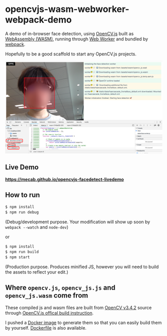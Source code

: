 opencvjs-wasm-webworker-webpack-demo
====================================

A demo of in-browser face detection, using
[OpenCV.js](https://docs.opencv.org/3.4.2/d4/da1/tutorial_js_setup.html)
built as [WebAssembly (WASM)](https://webassembly.org/), running through
[Web Worker](https://developer.mozilla.org/docs/Web/API/Web_Workers_API) and
bundled by [webpack](https://webpack.js.org/).

Hopefully to be a good scaffold to start any OpenCV.js projects.

![screenshot](doc/screenshot.png)

Live Demo
---------

**https://mecab.github.io/opencvjs-facedetect-livedemo**


How to run
----------

```bash
$ npm install
$ npm run debug
```

(Debug/development purpose. Your modification will show up soon by
`webpack --watch` and `node-dev`)

or

```bash
$ npm install
$ npm run build
$ npm start
```

(Production purpose. Produces minified JS, however you will need to
build the assets to reflect your edit.)

Where `opencv.js`, `opencv_js.js` and `opencv_js.wasm` come from
------------------------------------------------------------------
These compiled js and wasm files are built from [OpenCV v3.4.2](https://docs.opencv.org/3.4.2/index.html) source through [OpenCV.js offical build instruction](https://docs.opencv.org/3.4.2/d4/da1/tutorial_js_setup.html).

I pushed a [Docker image](https://hub.docker.com/r/mecab/opencv-wasm-builder/) to generate them so that you can easily build them by yourself. [Dockerfile](https://github.com/mecab/docker-opencv-wasm-builder) is also available.

